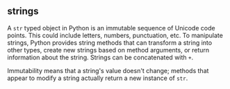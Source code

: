 ## strings

A `str` typed object in Python is an immutable sequence of Unicode code points. This could include letters, numbers, punctuation, etc. To manipulate strings, Python provides string methods that can transform a string into other types, create new strings based on method arguments, or return information about the string. Strings can be concatenated with `+`.

Immutability means that a string's value doesn't change; methods that appear to modify a string actually return a new instance of `str`.
